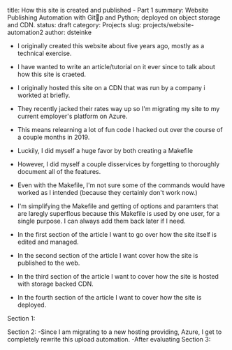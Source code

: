 title: How this site is created and published - Part 1
summary: Website Publishing Automation with Gitp and Python; deployed on object storage and CDN.
status: draft
category: Projects
slug: projects/website-automation2
author: dsteinke

- I originally created this website about five years ago, mostly as a technical exercise. 
- I have wanted to write an article/tutorial on it ever since to talk about how this site is craeted. 


- I originally hosted this site on a CDN that was run by a company i workted at briefly.
- They recently jacked their rates way up so I'm migrating my site to my current employer's platform on Azure. 
- This means relearning a lot of fun code I hacked out over the course of a couple months in 2019.
- Luckily, I did myself a huge favor by both creating a Makefile
- However, I did myself a couple disservices by forgetting to thoroughly document all of the features.
- Even with the Makefile, I'm not sure some of the commands would have worked as I intended (because they certainly don't work now.)
- I'm simplifying the Makefile and getting of options and paramters that are laregly superflous because this Makefile is used by one user, for a single purpose. I can always add them back later if I need.

- In the first section of the article I want to go over how the site itself is edited and managed.
- In the second section of the article I want cover how the site is published to the web.
- In the third section of the article I want to cover how the site is hosted with storage backed CDN.
- In the fourth section of the article I want to cover how the site is deployed. 

Section 1:

Section 2:
-Since I am migrating to a new hosting providing, Azure, I get to completely rewrite this upload automation. 
-After evaluating 
Section 3:
